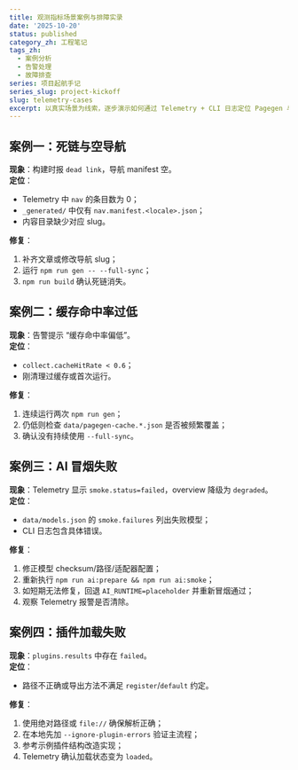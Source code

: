 ```yaml
---
title: 观测指标场景案例与排障实录
date: '2025-10-20'
status: published
category_zh: 工程笔记
tags_zh:
  - 案例分析
  - 告警处理
  - 故障排查
series: 项目起航手记
series_slug: project-kickoff
slug: telemetry-cases
excerpt: 以真实场景为线索，逐步演示如何通过 Telemetry + CLI 日志定位 Pagegen 与 AI 管线告警，并给出可复现的修复步骤。
---
```


## 案例一：死链与空导航

**现象**：构建时报 `dead link`，导航 manifest 空。  
**定位**：
- Telemetry 中 `nav` 的条目数为 0；
- `_generated/` 中仅有 `nav.manifest.<locale>.json`；
- 内容目录缺少对应 slug。

**修复**：
1. 补齐文章或修改导航 slug；
2. 运行 `npm run gen -- --full-sync`；
3. `npm run build` 确认死链消失。

## 案例二：缓存命中率过低

**现象**：告警提示 “缓存命中率偏低”。  
**定位**：
- `collect.cacheHitRate < 0.6`；
- 刚清理过缓存或首次运行。

**修复**：
1. 连续运行两次 `npm run gen`；
2. 仍低则检查 `data/pagegen-cache.*.json` 是否被频繁覆盖；
3. 确认没有持续使用 `--full-sync`。

## 案例三：AI 冒烟失败

**现象**：Telemetry 显示 `smoke.status=failed`，overview 降级为 `degraded`。  
**定位**：
- `data/models.json` 的 `smoke.failures` 列出失败模型；
- CLI 日志包含具体错误。

**修复**：
1. 修正模型 checksum/路径/适配器配置；
2. 重新执行 `npm run ai:prepare && npm run ai:smoke`；
3. 如短期无法修复，回退 `AI_RUNTIME=placeholder` 并重新冒烟通过；
4. 观察 Telemetry 报警是否清除。

## 案例四：插件加载失败

**现象**：`plugins.results` 中存在 `failed`。  
**定位**：
- 路径不正确或导出方法不满足 `register`/`default` 约定。  

**修复**：
1. 使用绝对路径或 `file://` 确保解析正确；
2. 在本地先加 `--ignore-plugin-errors` 验证主流程；
3. 参考示例插件结构改造实现；
4. Telemetry 确认加载状态变为 `loaded`。

